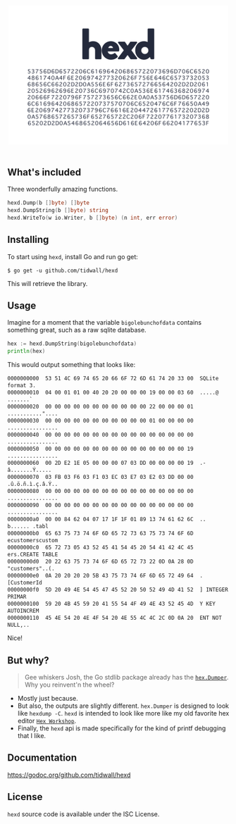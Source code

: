 <p align="center">
  <img src="logo.png" width=500 border=0 alt=hexd></a>
  <br><br>
</p>

## What's included

Three wonderfully amazing functions.

```go
hexd.Dump(b []byte) []byte
hexd.DumpString(b []byte) string
hexd.WriteTo(w io.Writer, b []byte) (n int, err error)
```

## Installing

To start using `hexd`, install Go and run go get:

```
$ go get -u github.com/tidwall/hexd
```

This will retrieve the library.

## Usage

Imagine for a moment that the variable `bigolebunchofdata` contains something great, such as a raw sqlite database.

```go
hex := hexd.DumpString(bigolebunchofdata)
println(hex)
```

This would output something that looks like:

```
0000000000  53 51 4C 69 74 65 20 66 6F 72 6D 61 74 20 33 00  SQLite format 3.
0000000010  04 00 01 01 00 40 20 20 00 00 00 19 00 00 03 60  .....@  .......`
0000000020  00 00 00 00 00 00 00 00 00 00 00 22 00 00 00 01  ..........."....
0000000030  00 00 00 00 00 00 00 00 00 00 00 01 00 00 00 00  ................
0000000040  00 00 00 00 00 00 00 00 00 00 00 00 00 00 00 00  ................
0000000050  00 00 00 00 00 00 00 00 00 00 00 00 00 00 00 19  ................
0000000060  00 2D E2 1E 05 00 00 00 07 03 DD 00 00 00 00 19  .-â.......Ý.....
0000000070  03 FB 03 F6 03 F1 03 EC 03 E7 03 E2 03 DD 00 00  .û.ö.ñ.ì.ç.â.Ý..
0000000080  00 00 00 00 00 00 00 00 00 00 00 00 00 00 00 00  ................
0000000090  00 00 00 00 00 00 00 00 00 00 00 00 00 00 00 00  ................
00000000a0  00 00 84 62 04 07 17 1F 1F 01 89 13 74 61 62 6C  .. b...... .tabl
00000000b0  65 63 75 73 74 6F 6D 65 72 73 63 75 73 74 6F 6D  ecustomerscustom
00000000c0  65 72 73 05 43 52 45 41 54 45 20 54 41 42 4C 45  ers.CREATE TABLE
00000000d0  20 22 63 75 73 74 6F 6D 65 72 73 22 0D 0A 28 0D   "customers"..(.
00000000e0  0A 20 20 20 20 5B 43 75 73 74 6F 6D 65 72 49 64  .    [CustomerId
00000000f0  5D 20 49 4E 54 45 47 45 52 20 50 52 49 4D 41 52  ] INTEGER PRIMAR
0000000100  59 20 4B 45 59 20 41 55 54 4F 49 4E 43 52 45 4D  Y KEY AUTOINCREM
0000000110  45 4E 54 20 4E 4F 54 20 4E 55 4C 4C 2C 0D 0A 20  ENT NOT NULL,..
```

Nice!

## But why?

> Gee whiskers Josh, the Go stdlib package already has the [`hex.Dumper`](https://golang.org/pkg/encoding/hex/#Dumper). Why you reinvent'n the wheel?

- Mostly just because.
- But also, the outputs are slightly different. `hex.Dumper` is designed to look like `hexdump -C`. `hexd` is intended to look like more like my old favorite hex editor [`Hex Workshop`](http://www.hexworkshop.com/overview.html).  
- Finally, the `hexd` api is made specifically for the kind of printf debugging that I like.

## Documentation

https://godoc.org/github.com/tidwall/hexd

## License

`hexd` source code is available under the ISC License.
